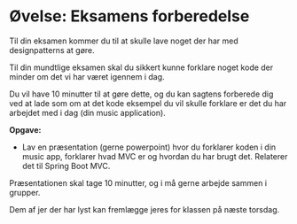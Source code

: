<!-- JS use if these pages are used as githubpages. can be deleted if used elsewhere -->
<script src="https://code.jquery.com/jquery-3.2.1.min.js"></script>
<script src="script.js"></script>

# Øvelse: Eksamens forberedelse 

Til din eksamen kommer du til at skulle lave noget der har med designpatterns at gøre.

Til din mundtlige eksamen skal du sikkert kunne forklare noget kode der minder om det vi har været igennem i dag. 

Du vil have 10 minutter til at gøre dette, og du kan sagtens forberede dig ved at lade som om at det kode eksempel du vil skulle forklare er det du har arbejdet med i dag (din music application).

**Opgave:**

* Lav en præsentation (gerne powerpoint) hvor du forklarer koden i din music app, forklarer hvad MVC er og hvordan du har brugt det. Relaterer det til Spring Boot MVC.

Præsentationen skal tage 10 minutter, og i må gerne arbejde sammen i grupper. 

Dem af jer der har lyst kan fremlægge jeres for klassen på næste torsdag. 


